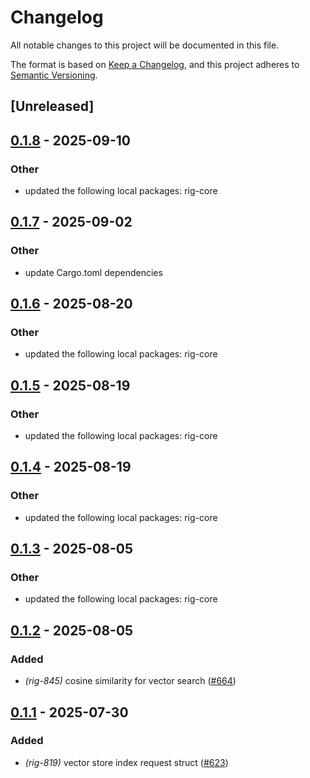 # Changelog

All notable changes to this project will be documented in this file.

The format is based on [Keep a Changelog](https://keepachangelog.com/en/1.0.0/),
and this project adheres to [Semantic Versioning](https://semver.org/spec/v2.0.0.html).

## [Unreleased]

## [0.1.8](https://github.com/0xPlaygrounds/rig/compare/rig-s3vectors-v0.1.7...rig-s3vectors-v0.1.8) - 2025-09-10

### Other

- updated the following local packages: rig-core

## [0.1.7](https://github.com/0xPlaygrounds/rig/compare/rig-s3vectors-v0.1.6...rig-s3vectors-v0.1.7) - 2025-09-02

### Other

- update Cargo.toml dependencies

## [0.1.6](https://github.com/0xPlaygrounds/rig/compare/rig-s3vectors-v0.1.5...rig-s3vectors-v0.1.6) - 2025-08-20

### Other

- updated the following local packages: rig-core

## [0.1.5](https://github.com/0xPlaygrounds/rig/compare/rig-s3vectors-v0.1.4...rig-s3vectors-v0.1.5) - 2025-08-19

### Other

- updated the following local packages: rig-core

## [0.1.4](https://github.com/0xPlaygrounds/rig/compare/rig-s3vectors-v0.1.3...rig-s3vectors-v0.1.4) - 2025-08-19

### Other

- updated the following local packages: rig-core

## [0.1.3](https://github.com/0xPlaygrounds/rig/compare/rig-s3vectors-v0.1.2...rig-s3vectors-v0.1.3) - 2025-08-05

### Other

- updated the following local packages: rig-core

## [0.1.2](https://github.com/0xPlaygrounds/rig/compare/rig-s3vectors-v0.1.1...rig-s3vectors-v0.1.2) - 2025-08-05

### Added

- *(rig-845)* cosine similarity for vector search ([#664](https://github.com/0xPlaygrounds/rig/pull/664))

## [0.1.1](https://github.com/0xPlaygrounds/rig/compare/rig-s3vectors-v0.1.0...rig-s3vectors-v0.1.1) - 2025-07-30

### Added

- *(rig-819)* vector store index request struct ([#623](https://github.com/0xPlaygrounds/rig/pull/623))
